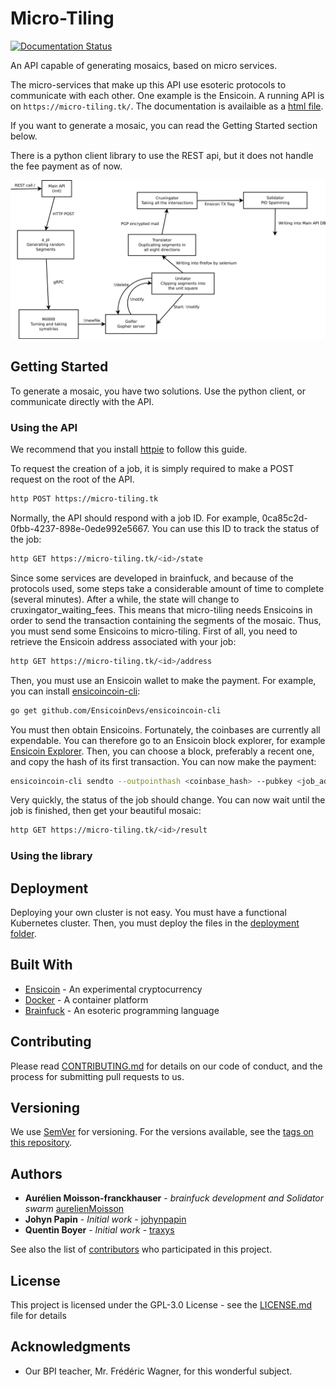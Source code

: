 # Micro-Tiling

[![Documentation Status](https://readthedocs.org/projects/micro-tiling/badge/?version=latest)](https://micro-tiling.readthedocs.io/en/latest/?badge=latest)

An API capable of generating mosaics, based on micro services.


The micro-services that make up this API use esoteric protocols to communicate with each other. One example is the Ensicoin. A running API is on `https://micro-tiling.tk/`. The documentation is availaible as a [html file](swagger_api/index.html).

If you want to generate a mosaic, you can read the Getting Started section below.

There is a python client library to use the REST api, but it does not handle the fee payment as of now.

![Alt text](./protocol.svg)

## Getting Started

To generate a mosaic, you have two solutions. Use the python client, or communicate directly with the API.

### Using the API

We recommend that you install [httpie](https://github.com/jakubroztocil/httpie) to follow this guide.

To request the creation of a job, it is simply required to make a POST request on the root of the API.

```sh
http POST https://micro-tiling.tk
```

Normally, the API should respond with a job ID. For example, 0ca85c2d-0fbb-4237-898e-0ede992e5667. You can use this ID to track the status of the job:

```sh
http GET https://micro-tiling.tk/<id>/state
```

Since some services are developed in brainfuck, and because of the protocols used, some steps take a considerable amount of time to complete (several minutes).
After a while, the state will change to cruxingator_waiting_fees. This means that micro-tiling needs Ensicoins in order to send the transaction containing the segments of the mosaic.
Thus, you must send some Ensicoins to micro-tiling. First of all, you need to retrieve the Ensicoin address associated with your job:

```sh
http GET https://micro-tiling.tk/<id>/address
```

Then, you must use an Ensicoin wallet to make the payment. For example, you can install [ensicoincoin-cli](https://github.com/EnsicoinDevs/ensicoincoin-cli):

```sh
go get github.com/EnsicoinDevs/ensicoincoin-cli
```

You must then obtain Ensicoins. Fortunately, the coinbases are currently all expendable. You can therefore go to an Ensicoin block explorer, for example [Ensicoin Explorer](https://explorer.ensicoin.tk/). Then, you can choose a block, preferably a recent one, and copy the hash of its first transaction. You can now make the payment:

```sh
ensicoincoin-cli sendto --outpointhash <coinbase_hash> --pubkey <job_address> --value 42
```

Very quickly, the status of the job should change. You can now wait until the job is finished, then get your beautiful mosaic:

```sh
http GET https://micro-tiling.tk/<id>/result
```

### Using the library


## Deployment

Deploying your own cluster is not easy. You must have a functional Kubernetes cluster. Then, you must deploy the files in the [deployment folder](deployment).

## Built With

* [Ensicoin](https://github.com/EnsicoinDevs/ensicoin) - An experimental cryptocurrency
* [Docker](https://www.docker.com/) - A container platform
* [Brainfuck](https://en.wikipedia.org/wiki/Brainfuck) - An esoteric programming language

## Contributing

Please read [CONTRIBUTING.md](CONTRIBUTING.md) for details on our code of conduct, and the process for submitting pull requests to us.

## Versioning

We use [SemVer](http://semver.org/) for versioning. For the versions available, see the [tags on this repository](https://github.com/traxys/micro-tiling/tags). 

## Authors

* **Aurélien Moisson-franckhauser** - *brainfuck development and Solidator swarm* [aurelienMoisson](https://github.com/aurelienMoisson)
* **Johyn Papin** - *Initial work* - [johynpapin](https://github.com/johynpapin)
* **Quentin Boyer** - *Initial work* - [traxys](https://github.com/traxys)

See also the list of [contributors](https://github.com/traxys/micro-tiling/contributors) who participated in this project.

## License

This project is licensed under the GPL-3.0 License - see the [LICENSE.md](LICENSE.md) file for details

## Acknowledgments

* Our BPI teacher, Mr. Frédéric Wagner, for this wonderful subject.

